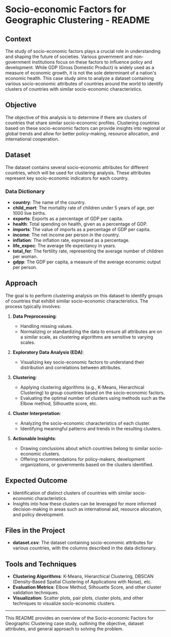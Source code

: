 # Socio-economic Factors for Geographic Clustering - README

## Context
The study of socio-economic factors plays a crucial role in understanding and shaping the future of societies. Various government and non-government institutions focus on these factors to influence policy and development. While GDP (Gross Domestic Product) is widely used as a measure of economic growth, it is not the sole determinant of a nation's economic health. This case study aims to analyze a dataset containing various socio-economic attributes of countries around the world to identify clusters of countries with similar socio-economic characteristics.

## Objective
The objective of this analysis is to determine if there are clusters of countries that share similar socio-economic profiles. Clustering countries based on these socio-economic factors can provide insights into regional or global trends and allow for better policy-making, resource allocation, and international cooperation.

## Dataset
The dataset contains several socio-economic attributes for different countries, which will be used for clustering analysis. These attributes represent key socio-economic indicators for each country.

### Data Dictionary
- **country**: The name of the country.
- **child_mort**: The mortality rate of children under 5 years of age, per 1000 live births.
- **exports**: Exports as a percentage of GDP per capita.
- **health**: Total spending on health, given as a percentage of GDP.
- **imports**: The value of imports as a percentage of GDP per capita.
- **income**: The net income per person in the country.
- **inflation**: The inflation rate, expressed as a percentage.
- **life_expec**: The average life expectancy in years.
- **total_fer**: The fertility rate, representing the average number of children per woman.
- **gdpp**: The GDP per capita, a measure of the average economic output per person.

## Approach
The goal is to perform clustering analysis on this dataset to identify groups of countries that exhibit similar socio-economic characteristics. The process typically involves:

1. **Data Preprocessing**:
   - Handling missing values.
   - Normalizing or standardizing the data to ensure all attributes are on a similar scale, as clustering algorithms are sensitive to varying scales.
   
2. **Exploratory Data Analysis (EDA)**:
   - Visualizing key socio-economic factors to understand their distribution and correlations between attributes.
   
3. **Clustering**:
   - Applying clustering algorithms (e.g., K-Means, Hierarchical Clustering) to group countries based on the socio-economic factors.
   - Evaluating the optimal number of clusters using methods such as the Elbow method, Silhouette score, etc.

4. **Cluster Interpretation**:
   - Analyzing the socio-economic characteristics of each cluster.
   - Identifying meaningful patterns and trends in the resulting clusters.

5. **Actionable Insights**:
   - Drawing conclusions about which countries belong to similar socio-economic clusters.
   - Offering recommendations for policy-makers, development organizations, or governments based on the clusters identified.

## Expected Outcome
- Identification of distinct clusters of countries with similar socio-economic characteristics.
- Insights into how these clusters can be leveraged for more informed decision-making in areas such as international aid, resource allocation, and policy development.

## Files in the Project
- **dataset.csv**: The dataset containing socio-economic attributes for various countries, with the columns described in the data dictionary.

## Tools and Techniques
- **Clustering Algorithms**: K-Means, Hierarchical Clustering, DBSCAN (Density-Based Spatial Clustering of Applications with Noise), etc.
- **Evaluation Metrics**: Elbow Method, Silhouette Score, and other cluster validation techniques.
- **Visualization**: Scatter plots, pair plots, cluster plots, and other techniques to visualize socio-economic clusters.

---

This README provides an overview of the Socio-economic Factors for Geographic Clustering case study, outlining the objective, dataset attributes, and general approach to solving the problem.
